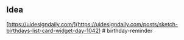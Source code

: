 ## Idea

[https://uidesigndaily.com/](https://uidesigndaily.com/posts/sketch-birthdays-list-card-widget-day-1042)
#   b i r t h d a y - r e m i n d e r  
 